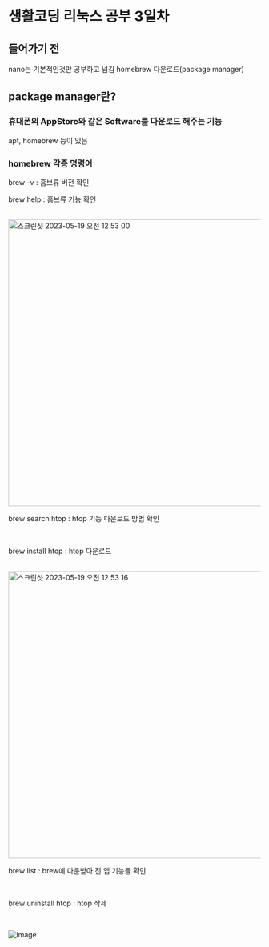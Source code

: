 <h1>생활코딩 리눅스 공부 3일차</h1>

<h2>들어가기 전</h2>
nano는 기본적인것만 공부하고 넘김
homebrew 다운로드(package manager)

<h2>package manager란?</h2>
<h3>휴대폰의 AppStore와 같은 Software를 다운로드 해주는 기능</h3>
apt, homebrew 등이 있음

<h3>homebrew 각종 명령어</h3>
brew -v : 홈브류 버전 확인

</br>

brew help : 홈브류 기능 확인

</br>

<img width="573" alt="스크린샷 2023-05-19 오전 12 53 00" src="https://github.com/DuHyeon2/LinuxStudy/assets/83499405/1028f792-e743-4965-84f5-073d66b3a148">

</br>

brew search htop : htop 기능 다운로드 방법 확인

</br>

brew install htop : htop 다운로드

</br>

<img width="574" alt="스크린샷 2023-05-19 오전 12 53 16" src="https://github.com/DuHyeon2/LinuxStudy/assets/83499405/6d0ea33a-8748-4430-931e-1eef5e4bf3e6">

</br>

brew list : brew에 다운받아 진 앱 기능들 확인

</br>

brew uninstall htop : htop 삭제

</br>

![image](https://github.com/DuHyeon2/LinuxStudy/assets/83499405/11a91074-5611-4154-ac9c-c92dbf0edf66)
